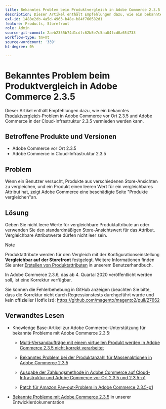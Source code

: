 ```yaml
---
title: Bekanntes Problem beim Produktvergleich in Adobe Commerce 2.3.5
description: Dieser Artikel enthält Empfehlungen dazu, wie ein bekanntes [Produktvergleich](https://experienceleague.adobe.com/en/docs/commerce-admin/stores-sales/shopper-tools/product-compare)-Problem in Adobe Commerce vor Ort 2.3.5 und Adobe Commerce in Cloud-Infrastruktur 2.3.5 vermieden werden kann.
exl-id: 1488e2db-4a5d-4963-b48e-b84f760582d1
feature: Products, Storefront
role: Admin
source-git-commit: 2aeb2355b74d1cdfc62b5e7c5aa04fcd0a654733
workflow-type: tm+mt
source-wordcount: '339'
ht-degree: 0%

---
```


# Bekanntes Problem beim Produktvergleich in Adobe Commerce 2.3.5

Dieser Artikel enthält Empfehlungen dazu, wie ein bekanntes [Produktvergleich](https://experienceleague.adobe.com/en/docs/commerce-admin/stores-sales/shopper-tools/product-compare)-Problem in Adobe Commerce vor Ort 2.3.5 und Adobe Commerce in der Cloud-Infrastruktur 2.3.5 vermieden werden kann.

## Betroffene Produkte und Versionen

* Adobe Commerce vor Ort 2.3.5
* Adobe Commerce in Cloud-Infrastruktur 2.3.5

## Problem

Wenn ein Benutzer versucht, Produkte aus verschiedenen Store-Ansichten zu vergleichen, und ein Produkt einen leeren Wert für ein vergleichbares Attribut hat, zeigt Adobe Commerce eine beschädigte Seite &quot;Produkte vergleichen&quot;an.

## Lösung

Geben Sie nicht leere Werte für vergleichbare Produktattribute an oder verwenden Sie den standardmäßigen Store-Ansichtswert für das Attribut. Vergleichbare Attributwerte dürfen nicht leer sein.

>[!NOTE]
>
>Produktattribute werden für den Vergleich mit der Konfigurationseinstellung **Vergleichbar auf der Storefront** festgelegt. Weitere Informationen finden Sie unter [Erstellen von Produktattributen](https://experienceleague.adobe.com/en/docs/commerce-admin/catalog/product-attributes/create/attribute-product-create#step-4-describe-the-storefront-properties) in unserem Benutzerhandbuch.

In Adobe Commerce 2.3.6, das ab 4. Quartal 2020 veröffentlicht werden soll, ist eine Korrektur verfügbar.

Sie können die Fehlerbehebung in GitHub anzeigen (beachten Sie bitte, dass die Korrektur nicht durch Regressionstests durchgeführt wurde und kein offizieller Hotfix ist): <https://github.com/magento/magento2/pull/27662>

## Verwandtes Lesen

<ul><li>Knowledge Base-Artikel zur Adobe Commerce-Unterstützung für bekannte Probleme mit Adobe Commerce 2.3.5:<ul>
<li>
<p title="Multi-Versandaufträge mit einem virtuellen Produkt werden in Adobe Commerce 2.3.5 nicht korrekt verarbeitet"><a href="/help/troubleshooting/miscellaneous/magento-2-3-5-known-issue-virtual-product-multi-ship-orders.md">Multi-Versandaufträge mit einem virtuellen Produkt werden in Adobe Commerce 2.3.5 nicht korrekt verarbeitet</a></p>
</li>
<li><a href="/help/troubleshooting/miscellaneous/bulk-action-product-count-known-issue-in-magento-2-3-5.md">Bekanntes Problem bei der Produktanzahl für Massenaktionen in Adobe Commerce 2.3.5</a></li>
<li>
<p title="Ausgabe der Zahlungsmethode in Adobe Commerce auf Cloud-Infrastruktur und Adobe Commerce vor Ort 2.3.5 und 2.3.5-p1"><a href="/help/troubleshooting/known-issues-patches-attached/magento-2-3-5-2-3-5-p1-patch-country-payment-issue.md">Ausgabe der Zahlungsmethode in Adobe Commerce auf Cloud-Infrastruktur und Adobe Commerce vor Ort 2.3.5 und 2.3.5-p1</a></p>
</li>
<li>
<p title="Patch für Amazon Pay-out-Problem in Adobe Commerce 2.3.5-p1"><a href="/help/troubleshooting/payments/patch-for-amazon-pay-checkout-issue-in-magento-2-3-5-p1.md">Patch für Amazon Pay-out-Problem in Adobe Commerce 2.3.5-p1</a></p>
</li>
</ul>
</li><li><a href="https://commerce-docs.github.io/devdocs-archive/2.3/guides/v2.3/release-notes/release-notes-2-3-5-commerce.html#known-issues">Bekannte Probleme mit Adobe Commerce 2.3.5</a> in unserer Entwicklerdokumentation</li></ul>
